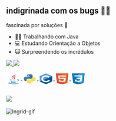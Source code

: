 ## indigrinada com os bugs 👊💥
fascinada por soluções 🤩

- 👩‍💻 Trabalhando com Java
- 💻 Estudando Orientação a Objetos
- 🙀 Surpreendendo os incrédulos

 <div>
  <a href="https://github.com/queirozingrid">
  <img height="180em" src="https://github-readme-stats.vercel.app/api?username=queirozingrid&show_icons=true&theme=gruvbox&include_all_commits=true&count_private=true"/>
  <img height="180em" src="https://github-readme-stats.vercel.app/api/top-langs/?username=queirozingrid&layout=compact&langs_count=7&theme=gruvbox"/>
</div>

<div style="display: inline_block"><br>
  <img align="center" alt="Ingrid-Java" height="30" width="40" src="https://raw.githubusercontent.com/devicons/devicon/master/icons/java/java-original.svg">
  <img align="center" alt="Ingrid-Python" height="30" width="40" src="https://raw.githubusercontent.com/devicons/devicon/master/icons/python/python-original.svg">
  <img align="center" alt="Ingrid" height="30" width="40" src="https://raw.githubusercontent.com/devicons/devicon/master/icons/c/c-original.svg">
  <img align="center" alt="Ingrid-HTML" height="30" width="40" src="https://raw.githubusercontent.com/devicons/devicon/master/icons/html5/html5-original.svg">
  <img align="center" alt="Ingrid-CSS" height="30" width="40" src="https://raw.githubusercontent.com/devicons/devicon/master/icons/css3/css3-original.svg">
</div>
  <br>

  <a href="https://www.linkedin.com/in/ingrid-queiroz-caetano-3b5b25177/" target="_blank"><img src="https://img.shields.io/badge/LinkedIn-0077B5?style=for-the-badge&logo=linkedin&logoColor=white" target="_blank"></a>
 <br>
 <div style="display: inline_block">
     <img align="center" alt="Ingrid-gif" height="300" width="600" src="https://capricho.abril.com.br/wp-content/uploads/2019/03/drake-e-josh.gif">
 </div>
  
